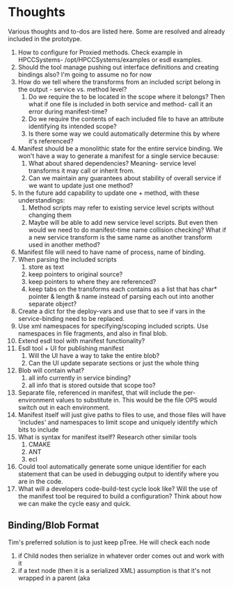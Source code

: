 # Thoughts	

Various thoughts and to-dos are listed here. Some are resolved and already included in the prototype.

1. How to configure for Proxied methods. Check example in HPCCSystems- /opt/HPCCSystems/examples or esdl examples.
2. Should the tool manage pushing out interface definitions and creating bindings also? I'm going to assume no for now
3. How do we tell where the transforms from an included script belong in the output - service vs. method level?
    1. Do we require the <include file="name"> to be located in the scope where it belongs? Then what if one file is included in both service and method- call it an error during manifest-time?
    2. Do we require the contents of each included file to have an attribute identifying its intended scope?
    3. Is there some way we could automatically determine this by where it's referenced?
4. Manifest should be a monolithic state for the entire service binding. We won't have a way to generate a manifest for a single service because:
    1. What about shared dependencies? Meaning- service level transforms it may call or inherit from.
    2. Can we maintain any guarantees about stability of overall service if we want to update just one method?
5. In the future add capability to update one + method, with these understandings:
    1. Method scripts may refer to existing service level scripts without changing them
    2. Maybe will be able to add new service level scripts. But even then would we need to do manifest-time name collision checking? What if a new service transform is the same name as another transform used in another method? 
6. Manifest file will need to have name of process, name of binding.
7. When parsing the included scripts
    1. store as text
    2. keep pointers to original source?
    3. keep pointers to where they are referenced?
    4. keep tabs on the transforms each contains as a list that has char* pointer & length & name instead of parsing each out into another separate object?
8. Create a dict for the deploy-vars and use that to see if vars in the service-binding need to be replaced.
9. Use xml namespaces for specifying/scoping included scripts. Use namespaces in file fragments, and also in final blob.
10. Extend esdl tool with manifest functionality?
11. Esdl tool + UI for publishing manifest
    1. Will the UI have a way to take the entire blob?
    2. Can the UI update separate sections or just the whole thing
12. Blob will contain what?
    1. all info currently in service binding?
    2. all info that is stored outside that scope too?
13. Separate file, referenced in manifest, that will include the per-environment values to substitute in. This would be the file OPS would switch out in each environment.
14. Manifest itself will just give paths to files to use, and those files will have 'includes' and namespaces to limit scope and uniquely identify which bits to include
15. What is syntax for manifest itself? Research other similar tools
    1. CMAKE
    2. ANT
    3. ecl
16. Could tool automatically generate some unique identifier for each statement that can be used in debugging output to identify where you are in the code.
17. What will a developers code-build-test cycle look like? Will the use of the manifest tool be required to build a configuration? Think about how we can make the cycle easy and quick.

## Binding/Blob Format

Tim's preferred solution is to just keep pTree. He will check each node 

1. if Child nodes then serialize in whatever order comes out and work with it
2. if a text node (then it is a serialized XML) assumption is that it's not wrapped in a parent (aka <Script>) node.
3. Tony wants people to be able to edit the config as XML
4. He doesn't want us to have any special attribute marker in the XML that marks something to be stored as blob
5. Tim thinks it should all be contained inside a <Script> element
6. All blobs will be contained in non-blob elements
7. Tim will go through pTree, if he has content (value aka blob) he'll assemble  document (preserving order) to parse with xpp
8. Current 'legacy' CustomRequestTransforms *could* have order preserved, but maybe not required.
9. Tim would not want the esdl_store to compile all the scripts for a service into a single object that he then needs to understand where all parts are from.
10. Otherwise he would want a way to query the esdl_store for the blobs at each level, but that is a pain